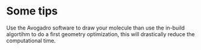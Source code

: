 # Some tips

Use the Avogadro software to draw your molecule than use the in-build algortihm to do a first geometry optimization, this will drastically reduce the computational time.

